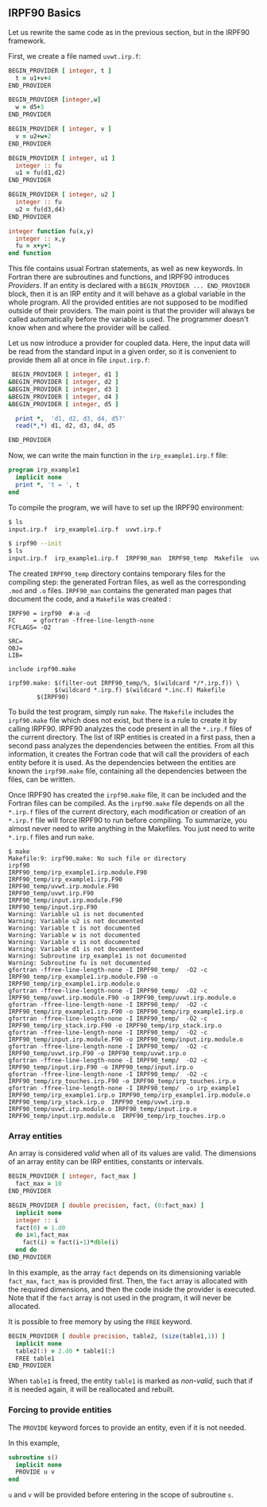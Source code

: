IRPF90 Basics
-------------

Let us rewrite the same code as in the previous section, but in the IRPF90
framework.

First, we create a file named ``uvwt.irp.f``:

``` fortran
BEGIN_PROVIDER [ integer, t ]
  t = u1+v+4
END_PROVIDER

BEGIN_PROVIDER [integer,w]
  w = d5+3
END_PROVIDER

BEGIN_PROVIDER [ integer, v ]
  v = u2+w+2
END_PROVIDER

BEGIN_PROVIDER [ integer, u1 ]
  integer :: fu
  u1 = fu(d1,d2)
END_PROVIDER

BEGIN_PROVIDER [ integer, u2 ]
  integer :: fu
  u2 = fu(d3,d4)
END_PROVIDER

integer function fu(x,y)
  integer :: x,y
  fu = x+y+1
end function
```

This file contains usual Fortran statements, as well as new keywords. In Fortran
there are subroutines and functions, and IRPF90 introduces *Providers*. If an
entity is declared with a ``BEGIN_PROVIDER ... END_PROVIDER`` block, then it
is an IRP entity and it will behave as a global variable in the whole program.
All the provided entities are not supposed to be modified outside of their
providers.
The main point is that the provider will always be called automatically before
the variable is used. The programmer doesn't know when and where the provider
will be called.

Let us now introduce a provider for coupled data. Here, the input data will
be read from the standard input in a given order, so it is convenient to
provide them all at once in file ``input.irp.f``:

``` fortran
 BEGIN_PROVIDER [ integer, d1 ]
&BEGIN_PROVIDER [ integer, d2 ]
&BEGIN_PROVIDER [ integer, d3 ]
&BEGIN_PROVIDER [ integer, d4 ]
&BEGIN_PROVIDER [ integer, d5 ]

  print *,  'd1, d2, d3, d4, d5?'
  read(*,*) d1, d2, d3, d4, d5

END_PROVIDER
```

Now, we can write the main function in the ``irp_example1.irp.f`` file:

``` fortran
program irp_example1
  implicit none
  print *, 't = ', t
end
```

To compile the program, we will have to set up the IRPF90 environment:

``` bash
$ ls
input.irp.f  irp_example1.irp.f  uvwt.irp.f

$ irpf90 --init
$ ls
input.irp.f  irp_example1.irp.f  IRPF90_man  IRPF90_temp  Makefile  uvwt.irp.f
```

The created ``IRPF90_temp`` directory contains temporary files for the
compiling step: the generated Fortran files, as well as the corresponding
``.mod`` and ``.o`` files. ``IRPF90_man`` contains the generated man pages that
document the code, and a ``Makefile`` was created :

```make
IRPF90 = irpf90  #-a -d
FC     = gfortran -ffree-line-length-none
FCFLAGS= -O2

SRC=
OBJ=
LIB=

include irpf90.make

irpf90.make: $(filter-out IRPF90_temp/%, $(wildcard */*.irp.f)) \
             $(wildcard *.irp.f) $(wildcard *.inc.f) Makefile
        $(IRPF90)
```

To build the test program, simply run ``make``. The ``Makefile`` includes the
``irpf90.make`` file which does not exist, but there is a rule to create it by
calling IRPF90.
IRPF90 analyzes the code present in all the ``*.irp.f`` files of the current
directory.  The list of IRP entities is created in a first pass, then a second
pass analyzes the dependencies between the entities. From all this information,
it creates the Fortran code that will call the providers of each entity before
it is used.
As the dependencies between the entities are known the ``irpf90.make`` file,
containing all the dependencies between the files, can be written.

Once IRPF90 has created the ``irpf90.make`` file, it can be included and the
Fortran files can be compiled. As the ``irpf90.make`` file depends on all the
``*.irp.f`` files of the current directory, each modification or creation of an
``*.irp.f`` file will force IRPF90 to run before compiling. To summarize, you
almost never need to write anything in the Makefiles. You just need to write
``*.irp.f`` files and run ``make``.

``` 
$ make
Makefile:9: irpf90.make: No such file or directory
irpf90  
IRPF90_temp/irp_example1.irp.module.F90
IRPF90_temp/irp_example1.irp.F90
IRPF90_temp/uvwt.irp.module.F90
IRPF90_temp/uvwt.irp.F90
IRPF90_temp/input.irp.module.F90
IRPF90_temp/input.irp.F90
Warning: Variable u1 is not documented
Warning: Variable u2 is not documented
Warning: Variable t is not documented
Warning: Variable w is not documented
Warning: Variable v is not documented
Warning: Variable d1 is not documented
Warning: Subroutine irp_example1 is not documented
Warning: Subroutine fu is not documented
gfortran -ffree-line-length-none -I IRPF90_temp/  -O2 -c IRPF90_temp/irp_example1.irp.module.F90 -o IRPF90_temp/irp_example1.irp.module.o
gfortran -ffree-line-length-none -I IRPF90_temp/  -O2 -c IRPF90_temp/uvwt.irp.module.F90 -o IRPF90_temp/uvwt.irp.module.o
gfortran -ffree-line-length-none -I IRPF90_temp/  -O2 -c IRPF90_temp/irp_example1.irp.F90 -o IRPF90_temp/irp_example1.irp.o
gfortran -ffree-line-length-none -I IRPF90_temp/  -O2 -c IRPF90_temp/irp_stack.irp.F90 -o IRPF90_temp/irp_stack.irp.o
gfortran -ffree-line-length-none -I IRPF90_temp/  -O2 -c IRPF90_temp/input.irp.module.F90 -o IRPF90_temp/input.irp.module.o
gfortran -ffree-line-length-none -I IRPF90_temp/  -O2 -c IRPF90_temp/uvwt.irp.F90 -o IRPF90_temp/uvwt.irp.o
gfortran -ffree-line-length-none -I IRPF90_temp/  -O2 -c IRPF90_temp/input.irp.F90 -o IRPF90_temp/input.irp.o
gfortran -ffree-line-length-none -I IRPF90_temp/  -O2 -c IRPF90_temp/irp_touches.irp.F90 -o IRPF90_temp/irp_touches.irp.o
gfortran -ffree-line-length-none -I IRPF90_temp/  -o irp_example1 IRPF90_temp/irp_example1.irp.o IRPF90_temp/irp_example1.irp.module.o IRPF90_temp/irp_stack.irp.o  IRPF90_temp/uvwt.irp.o IRPF90_temp/uvwt.irp.module.o IRPF90_temp/input.irp.o IRPF90_temp/input.irp.module.o  IRPF90_temp/irp_touches.irp.o  
```

### Array entities

An array is considered *valid* when all of its values are valid. The dimensions
of an array entity can be IRP entities, constants or intervals.

``` fortran
BEGIN_PROVIDER [ integer, fact_max ]
  fact_max = 10
END_PROVIDER

BEGIN_PROVIDER [ double precision, fact, (0:fact_max) ]
  implicit none
  integer :: i
  fact(0) = 1.d0
  do i=1,fact_max
    fact(i) = fact(i-1)*dble(i)
  end do
END_PROVIDER
```

In this example, as the array ``fact`` depends on its dimensioning variable
``fact_max``, ``fact_max`` is provided first. Then, the ``fact`` array is
allocated with the required dimensions, and then the code inside the provider
is executed. Note that if the ``fact`` array is not used in the program, it
will never be allocated.

It is possible to free memory by using the ``FREE`` keyword.

``` fortran
BEGIN_PROVIDER [ double precision, table2, (size(table1,1)) ]
  implicit none
  table2(:) = 2.d0 * table1(:)
  FREE table1
END_PROVIDER
```

When ``table1`` is freed, the entity ``table1`` is marked as *non-valid*, such that
if it is needed again, it will be reallocated and rebuilt.


### Forcing to provide entities

The ``PROVIDE`` keyword forces to provide an entity, even if it is not 
needed. 

In this example,

``` fortran
subroutine s()
  implicit none
  PROVIDE u v
end
```

``u`` and ``v`` will be provided before entering in the scope of subroutine
``s``.

